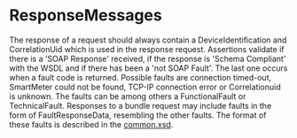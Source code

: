 # ResponseMessages

The response of a request should always contain a DeviceIdentification and CorrelationUid which is used in the response request. Assertions validate if there is a 'SOAP Response' received, if the response is 'Schema Compliant' with the WSDL and if there has been a 'not SOAP Fault'. The last one occurs when a fault code is returned. Possible faults are connection timed-out, SmartMeter could not be found, TCP-IP connection error or Correlationuid is unknown. The faults can be among others a FunctionalFault or TechnicalFault. Responses to a bundle request may include faults in the form of FaultResponseData, resembling the other faults. The format of these faults is described in the [common.xsd](https://github.com/OSGP/open-smart-grid-platform/blob/development/osgp/shared/osgp-ws-smartmetering/src/main/resources/schemas/common.xsd).

